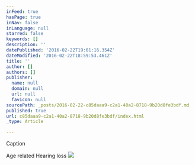 ```yaml
---
inFeed: true
hasPage: true
inNav: false
inLanguage: null
starred: false
keywords: []
description: ''
datePublished: '2016-02-22T19:01:16.354Z'
dateModified: '2016-02-22T18:59:53.461Z'
title: ''
author: []
authors: []
publisher:
  name: null
  domain: null
  url: null
  favicon: null
sourcePath: _posts/2016-02-22-c85daaa9-c2a1-40a2-8718-9b20d8fe3bdf.md
published: true
url: c85daaa9-c2a1-40a2-8718-9b20d8fe3bdf/index.html
_type: Article

---
```

Caption

Age related Hearing loss
![](https://imgflo.herokuapp.com/graph/vahj1ThiexotieMo/eec0e876c665850ed1a4670fc3988139/passthrough.jpg?height=500&input=https%3A%2F%2Fs3-us-west-2.amazonaws.com%2Fthe-grid-img%2Fp%2F0641e362e61e58927797e220e1e225623b10145a.jpg&width=750)